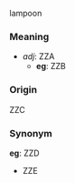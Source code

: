 lampoon
### Meaning
+ _adj_: ZZA
    + __eg__: ZZB

### Origin

ZZC

### Synonym

__eg__: ZZD

+ ZZE


